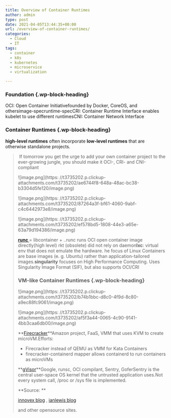 ```yaml
---
title: Overview of Container Runtimes
author: admin
type: post
date: 2021-04-05T13:44:35+00:00
url: /overview-of-container-runtimes/
categories:
  - Cloud
  - IT
tags:
  - container
  - k8s
  - kubernetes
  - microservice
  - virtualization

---
```

### **Foundation** {.wp-block-heading}

OCI: Open Container Initiativefounded by Docker, CoreOS, and othersimage-specruntime-specCRI: Container Runtime Interface enables kubelet to use different runtimesCNI: Container Network Interface

### **Container Runtimes** {.wp-block-heading}

**high-level runtimes** often incorporate **low-level runtimes** that are otherwise standalone projects.

<blockquote class="wp-block-quote is-layout-flow wp-block-quote-is-layout-flow">
  <p>
    &nbsp;If tomorrow you get the urge to add your own container project to the ever-growing jungle, you should make it OCI-, CRI- and CNI-compliant
  </p>

![image.png](https: //t3735202.p.clickup-attachments.com/t3735202/ae6744f8-648a-48ac-bc38-b3304d5fe120/image.png)



![image.png](https: //t3735202.p.clickup-attachments.com/t3735202/87264a3f-bf61-4060-9abf-c4c6442973e8/image.png)



![image.png](https: //t3735202.p.clickup-attachments.com/t3735202/ef578bd5-1808-44e3-a65e-63a79d194386/image.png)


**<a href="https: //github.com/opencontainers/runc" target="_blank" rel="noreferrer noopener">runc </a>**= libcontainer + ..runc runs OCI open container image directly(high level) rkt (obsolete) did not rely on daemon**lxc**: virtual env that does not emulate the hardware. he focus of Linux Containers are base images (e. g. Ubuntu) rather than application-tailored images.**singularity** focuses on High Performance Computing. Uses Singularity Image Format (SIF), but also supports OCI/CRI

### **VM-like Container Runtimes** {.wp-block-heading}


![image.png](https: //t3735202.p.clickup-attachments.com/t3735202/b74b1bbc-d8c0-4f9d-8c80-a9ec88fc9061/image.png)



![image.png](https: //t3735202.p.clickup-attachments.com/t3735202/af5f3a44-0065-4c90-9141-4bb3caa6db00/image.png)


**<a href="https: //github.com/firecracker-microvm/firecracker" rel="noreferrer noopener" target="_blank">Firecracker</a>**Amazon project, FaaS, VMM that uses KVM to create microVM.Efforts:

  * Firecracker instead of QEMU as VMM for Kata Containers
  * firecracker-containerd mapper allows containerd to run containers as microVMs

**<a rel="noreferrer noopener" href="https: //github.com/google/gvisor" target="_blank">gVisor</a>**Google, runsc, OCI compilant, Sentry, GoferSentry is the central user-space OS kernel that the untrusted application uses.Not every system call, /proc or /sys file is implemented.



**Source: **

<a rel="noreferrer noopener" href="https: //www.inovex.de/blog/containers-docker-containerd-nabla-kata-firecracker" target="_blank">innovex blog</a> , <a href="https://www.ianlewis.org/en/container-runtimes-part-1-introduction-container-r" target="_blank" rel="noreferrer noopener">ianlewis blog</a> 

and other opensource sites.
